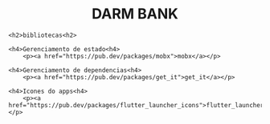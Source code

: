 <h1 align="center"> DARM BANK </h1>

    <h2>bibliotecas<h2>

    <h4>Gerenciamento de estado<h4>
        <p><a href="https://pub.dev/packages/mobx">mobx</a></p>

    <h4>Gerenciamento de dependencias<h4>
        <p><a href="https://pub.dev/packages/get_it">get_it</a></p>
    
    <h4>Icones do apps<h4>
        <p><a href="https://pub.dev/packages/flutter_launcher_icons">flutter_launcher_icons</a></p>
      
    

